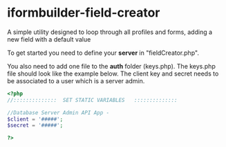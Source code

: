 # iformbuilder-field-creator
A simple utility designed to loop through all profiles and forms, adding a new field with a default value

To get started you need to define your **server** in "fieldCreator.php". 

You also need to add one file to the **auth** folder (keys.php). The keys.php file should look like the example below. The client key and secret needs to be associated to a user which is a server admin.

```php
<?php
//::::::::::::::  SET STATIC VARIABLES   ::::::::::::::

//Database Server Admin API App -
$client = '#####';
$secret = '#####';

?>
